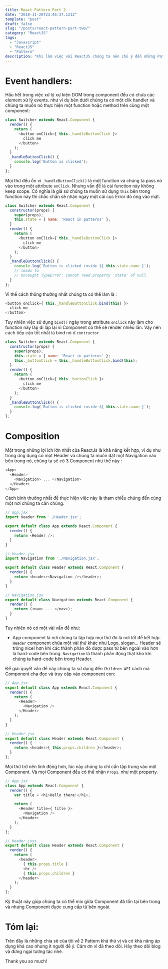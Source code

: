 ```yaml
---
title: React Pattern Part 2
date: "2018-11-20T23:46:37.121Z"
template: "post"
draft: false
slug: "/posts/react-pattern-part-two/"
category: "ReactJS"
tags:
  - "Javascript"
  - "ReactJS"
  - "Pattern"
description: "Khi làm việc với ReactJS chúng ta nên chú ý đến những Pattern này. Chúng đều được nói đến trong Document của ReactJS nhưng thật sự ít ai để ý đến, Trong bài viết này mình sẽ nói qua về những pattern này"
---
```


# Event handlers:

Hầu hết trong việc xử lý xự kiện DOM trong component đều có chứa các element xử lý events. như ví dụ bên dưới chúng ta có một clik handler và chúng ta muốn nó thực hiện một function hoặc method trên cùng một component:

```javascript
class Switcher extends React.Component {
  render() {
    return (
      <button onClick={ this._handleButtonClick }>
        click me
      </button>
    );
  }
  _handleButtonClick() {
    console.log('Button is clicked');
  }
};
```

Mọi thứ đều ổn vì `_handleButtonClick()` là một function và chúng ta pass nó vào trong một attribute `onClick`. Nhưng vấn đề là cái function này không keep scope. Có nghĩa là giả sử chúng ta muốn sử dụng `this` bên trong function này thì chắc chắn sẽ nhận ngay một cái cục Error đỏ ỏng vào mặt.

```javascript
class Switcher extends React.Component {
  constructor(props) {
    super(props);
    this.state = { name: 'React in patterns' };
  }
  render() {
    return (
      <button onClick={ this._handleButtonClick }>
        click me
      </button>
    );
  }
  _handleButtonClick() {
    console.log(`Button is clicked inside ${ this.state.name }`);
    // leads to
    // Uncaught TypeError: Cannot read property 'state' of null
  }
};
```

Vì thế cách thông thường nhất chúng ta có thể làm là :

```javascript
<button onClick={ this._handleButtonClick.bind(this) }>
  click me
</button>
```

Tuy nhiên việc sử dụng `bind()` ngày trong attribute `onClick` này làm cho function này lăp đi lặp lại vì Component có thể sẽ render nhiều lần. Vậy nên cách tiếp cận tốt nhất là bind nó ở `contructor`

```javascript
class Switcher extends React.Component {
  constructor(props) {
    super(props);
    this.state = { name: 'React in patterns' };
    this._buttonClick = this._handleButtonClick.bind(this);
  }
  render() {
    return (
      <button onClick={ this._buttonClick }>
        click me
      </button>
    );
  }
  _handleButtonClick() {
    console.log(`Button is clicked inside ${ this.state.name }`);
  }
};
```

# Composition

Một trong những lợi ích lớn nhất của ReactJs là khả năng kết hợp, ví dụ như trong ứng dụng có một Header và chúng ta muốn đặt một Navigation vào bên trong nó, chúng ta sẽ có 3 Component như thế này :

```javascript
<App>
  <Header>
    <Navigation> ... </Navigation>
  </Header>
</App>
```

Cách bình thưởng nhất để thực hiện việc này là tham chiều chúng đến cùng một nơi chúng ta cần chúng.

```javascript
// app.jsx
import Header from './Header.jsx';

export default class App extends React.Component {
  render() {
    return <Header />;
  }
}

// Header.jsx
import Navigation from './Navigation.jsx';

export default class Header extends React.Component {
  render() {
    return <header><Navigation /></header>;
  }
}

// Navigation.jsx
export default class Navigation extends React.Component {
  render() {
    return (<nav> ... </nav>);
  }
}
```

Tuy nhiên nó có một vài vấn đề như:
  - App component là nơi chúng ta tập hợp mọi thứ đó là nơi tốt để kết hợp. `Header` component chứa một vài thứ khác như Logo, slogan... Header sẽ trông nice! hơn khi các thành phần đó được pass từ bên ngoài vào hơn là hard-code bên trong. `Navigation` là thành phần động thật khó khi chúng ta hard-code bên trong Header.

Để giải quyết vấn đề này chúng ta sử dụng đến `Children API` cách mà Component cha đọc và truy câp vào component con:

```javascript
// App.jsx
export default class App extends React.Component {
  render() {
    return (
      <Header>
        <Navigation />
      </Header>
    );
  }
}

// Header.jsx
export default class Header extends React.Component {
  render() {
    return <header>{ this.props.children }</header>;
  }
};
```

Mọi thứ trở nên linh động hơn, lúc này chúng ta chỉ cần tập trung vào một Component.
Và mọi Component đều có thể nhận `Props`. như một property.

```javascript
// App.jsx
class App extends React.Component {
  render() {
    var title = <h1>Hello there!</h1>;

    return (
      <Header title={ title }>
        <Navigation />
      </Header>
    );
  }
};

// Header.jsxs
export default class Header extends React.Component {
  render() {
    return (
      <header>
        { this.props.title }
        <hr />
        { this.props.children }
      </header>
    );
  }
};
```

Kỹ thuật này giúp chúng ta có thể mix giữa Component đã tồn tại bên trong và nhưng Component đụợc cung cấp từ bên ngoài.

# Tóm lại:

Trên đây là những chia sẽ của tôi về 2 Pattern khá thú vị và có khả năng áp dụng khá cao nhưng ít người để ý. Cảm ơn vì đã theo dõi.
Hãy theo dõi blog và đừng ngại tương tác nhé.

Thank you so much!
